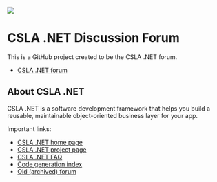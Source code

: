 ![](https://raw.github.com/MarimerLLC/csla/master/Support/Logos/csla%20win8_mid.png)

CSLA .NET Discussion Forum
=========
This is a GitHub project created to be the CSLA .NET forum.
* [CSLA .NET forum](https://github.com/marimerllc/cslaforum/issues?q=is%3Aissue+sort%3Aupdated-desc)

## About CSLA .NET

CSLA .NET is a software development framework that helps you build a reusable, maintainable object-oriented business layer for your app. 

Important links:
* [CSLA .NET home page](http://www.cslanet.com)
* [CSLA .NET project page](http://www.github.com/marimerllc/csla)
* [CSLA .NET FAQ](http://www.lhotka.net/cslanet/faq/)
* [Code generation index](http://www.lhotka.net/cslanet/codegen.aspx)
* [Old (archived) forum](http://forums.lhotka.net/forums/5.aspx)
